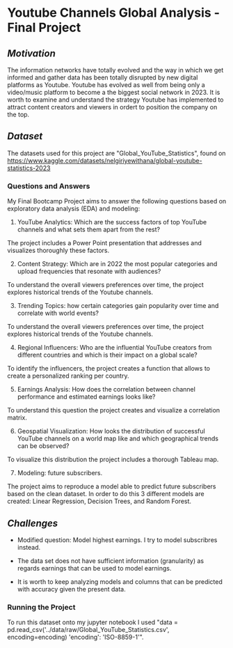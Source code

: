 # Youtube Channels Global Analysis - Final Project 

## *Motivation*

The information networks have totally evolved and the way in which we get informed and gather data has been totally disrupted by new digital platforms as Youtube. Youtube has evolved as well from being only a video/music platform to become a the biggest social network in 2023. It is worth to examine and understand the strategy Youtube has implemented to attract content creators and viewers in ordert to position the company on the top.


## *Dataset*

The datasets used for this project are "Global_YouTube_Statistics", found on https://www.kaggle.com/datasets/nelgiriyewithana/global-youtube-statistics-2023

### **Questions and Answers**

My Final Bootcamp Project aims to answer the following questions based on exploratory data analysis (EDA) and modeling:

1. YouTube Analytics: Which are the success factors of top YouTube channels and what sets them apart from the rest?

The project includes a Power Point presentation that addresses and visualizes thoroughly these factors. 

2. Content Strategy: Which are in 2022 the most popular categories and upload frequencies that resonate with audiences?

To understand the overall viewers preferences over time, the project explores historical trends of the Youtube channels. 

3. Trending Topics: how certain categories gain popularity over time and correlate with world events?

To understand the overall viewers preferences over time, the project explores historical trends of the Youtube channels.

4. Regional Influencers: Who are the influential YouTube creators from different countries and which is their impact on a global scale?

To identify the influencers, the project creates a function that allows to create a personalized ranking per country.

5. Earnings Analysis: How does the correlation between channel performance and estimated earnings looks like?

To understand this question the project creates and visualize a correlation matrix.

6. Geospatial Visualization: How looks the distribution of successful YouTube channels on a world map like and which geographical trends can be observed?

To visualize this distribution the project includes a thorough Tableau map. 

7. Modeling: future subscribers. 

The project aims to reproduce a model able to predict future subscribers based on the clean dataset. In order to do this 3 different models are created: Linear Regression, Decision Trees, and Random Forest.


## *Challenges*

- Modified question: Model highest earnings. I try to model subscribres instead.

- The data set does not have sufficient information (granularity) as regards earnings that can be used to model earnings. 

- It is worth to keep analyzing models and columns that can be predicted with accuracy given the present data.


### Running the Project
To run this dataset onto my jupyter notebook I used "data = pd.read_csv('../data/raw/Global_YouTube_Statistics.csv', encoding=encoding) 
'encoding': 'ISO-8859-1'".
